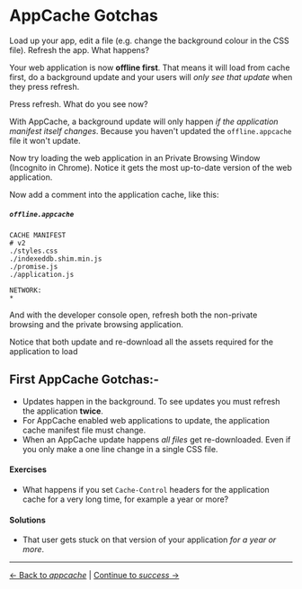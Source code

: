 # AppCache Gotchas

Load up your app, edit a file (e.g. change the background colour in the CSS file).  Refresh the app.  What happens?

Your web application is now **offline first**.  That means it will load from cache first, do a background update and your users will *only see that update* when they press refresh.

Press refresh.  What do you see now?

With AppCache, a background update will only happen *if the application manifest itself changes*.  Because you haven't updated the `offline.appcache` file it won't update.

Now try loading the web application in an Private Browsing Window (Incognito in Chrome).  Notice it gets the most up-to-date version of the web application.

Now add a comment into the application cache, like this:

##### `offline.appcache`

```
CACHE MANIFEST
# v2
./styles.css
./indexeddb.shim.min.js
./promise.js
./application.js

NETWORK:
*
```

And with the developer console open, refresh both the non-private browsing and the private browsing application.

Notice that both update and re-download all the assets required for the application to load

## First AppCache Gotchas:-

- Updates happen in the background.  To see updates you must refresh the application **twice**.
- For AppCache enabled web applications to update, the application cache manifest file must change.
- When an AppCache update happens *all files* get re-downloaded.  Even if you only make a one line change in a single CSS file.

#### Exercises

- What happens if you set `Cache-Control` headers for the application cache for a very long time, for example a year or more?

#### Solutions

- That user gets stuck on that version of your application *for a year or more*.

---

[← Back to *appcache*](../09-appcache) | [Continue to *success* →](../12-success)
